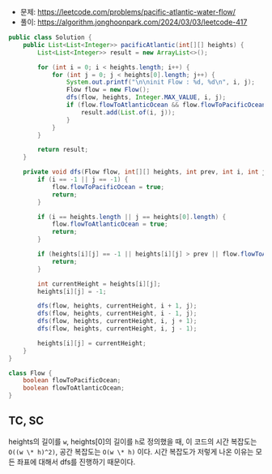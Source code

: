 - 문제: https://leetcode.com/problems/pacific-atlantic-water-flow/
- 풀이: https://algorithm.jonghoonpark.com/2024/03/03/leetcode-417

```java
public class Solution {
    public List<List<Integer>> pacificAtlantic(int[][] heights) {
        List<List<Integer>> result = new ArrayList<>();

        for (int i = 0; i < heights.length; i++) {
            for (int j = 0; j < heights[0].length; j++) {
                System.out.printf("\n\ninit Flow : %d, %d\n", i, j);
                Flow flow = new Flow();
                dfs(flow, heights, Integer.MAX_VALUE, i, j);
                if (flow.flowToAtlanticOcean && flow.flowToPacificOcean) {
                    result.add(List.of(i, j));
                }
            }
        }

        return result;
    }

    private void dfs(Flow flow, int[][] heights, int prev, int i, int j) {
        if (i == -1 || j == -1) {
            flow.flowToPacificOcean = true;
            return;
        }

        if (i == heights.length || j == heights[0].length) {
            flow.flowToAtlanticOcean = true;
            return;
        }

        if (heights[i][j] == -1 || heights[i][j] > prev || flow.flowToAtlanticOcean && flow.flowToPacificOcean) {
            return;
        }

        int currentHeight = heights[i][j];
        heights[i][j] = -1;

        dfs(flow, heights, currentHeight, i + 1, j);
        dfs(flow, heights, currentHeight, i - 1, j);
        dfs(flow, heights, currentHeight, i, j + 1);
        dfs(flow, heights, currentHeight, i, j - 1);

        heights[i][j] = currentHeight;
    }
}

class Flow {
    boolean flowToPacificOcean;
    boolean flowToAtlanticOcean;
}
```

## TC, SC

heights의 길이를 `w`, heights[0]의 길이를 `h`로 정의했을 때,
이 코드의 시간 복잡도는 `O((w \* h)^2)`, 공간 복잡도는 `O(w \* h)` 이다.
시간 복잡도가 저렇게 나온 이유는 모든 좌표에 대해서 dfs를 진행하기 때문이다.
